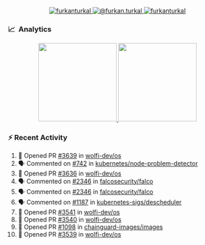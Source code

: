 <p align="center">
  <a href="https://linkedin.com/in/furkanturkal" target="blank">
    <img src="https://img.shields.io/badge/linkedin-%230077B5.svg?&style=for-the-badge&logo=linkedin&logoColor=white" alt="furkanturkal" />
  </a>
  <a href="https://medium.com/@furkan.turkal" target="blank">
    <img src="https://img.shields.io/badge/medium-%2312100E.svg?&style=for-the-badge&logo=medium&logoColor=white" alt="@furkan.turkal" />
  </a>
  <a href="https://twitter.com/furkanturkaI" target="blank">
    <img src="https://img.shields.io/badge/Twitter-1DA1F2?style=for-the-badge&logo=twitter&logoColor=white" alt="furkanturkaI" />
  </a>
</p>

### 📈 &nbsp;Analytics

<p align="center">
  <a href="https://coderstats.net/github/#Dentrax">
    <img height="180em" src="https://github-readme-stats-eight-theta.vercel.app/api?username=Dentrax&show_icons=true&theme=algolia&include_all_commits=true&count_private=true&line_height=26"/>
    <img height="180em" src="https://github-readme-stats-eight-theta.vercel.app/api/top-langs/?username=Dentrax&layout=compact&langs_count=8&theme=algolia&line_height=26"/>
  </a>
</p>

### :zap: Recent Activity

<!--START_SECTION:activity-->
1. 💪 Opened PR [#3639](https://github.com/wolfi-dev/os/pull/3639) in [wolfi-dev/os](https://github.com/wolfi-dev/os)
2. 🗣 Commented on [#742](https://github.com/kubernetes/node-problem-detector/issues/742#issuecomment-1637033693) in [kubernetes/node-problem-detector](https://github.com/kubernetes/node-problem-detector)
3. 💪 Opened PR [#3636](https://github.com/wolfi-dev/os/pull/3636) in [wolfi-dev/os](https://github.com/wolfi-dev/os)
4. 🗣 Commented on [#2346](https://github.com/falcosecurity/falco/issues/2346#issuecomment-1635439846) in [falcosecurity/falco](https://github.com/falcosecurity/falco)
5. 🗣 Commented on [#2346](https://github.com/falcosecurity/falco/issues/2346#issuecomment-1635439622) in [falcosecurity/falco](https://github.com/falcosecurity/falco)
6. 🗣 Commented on [#1187](https://github.com/kubernetes-sigs/descheduler/issues/1187#issuecomment-1635352458) in [kubernetes-sigs/descheduler](https://github.com/kubernetes-sigs/descheduler)
7. 💪 Opened PR [#3541](https://github.com/wolfi-dev/os/pull/3541) in [wolfi-dev/os](https://github.com/wolfi-dev/os)
8. 💪 Opened PR [#3540](https://github.com/wolfi-dev/os/pull/3540) in [wolfi-dev/os](https://github.com/wolfi-dev/os)
9. 💪 Opened PR [#1098](https://github.com/chainguard-images/images/pull/1098) in [chainguard-images/images](https://github.com/chainguard-images/images)
10. 💪 Opened PR [#3539](https://github.com/wolfi-dev/os/pull/3539) in [wolfi-dev/os](https://github.com/wolfi-dev/os)
<!--END_SECTION:activity-->
